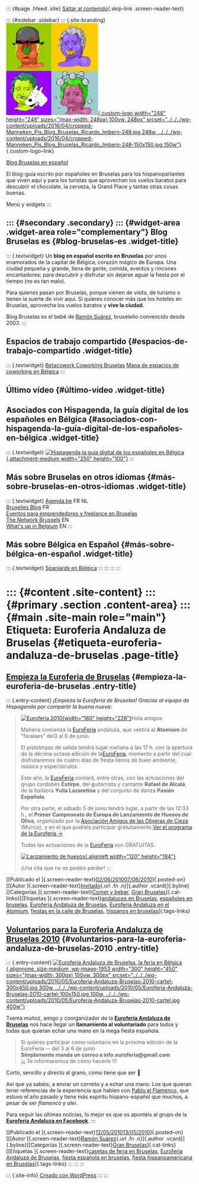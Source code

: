 ::: {#page .hfeed .site}
[Saltar al contenido](index.html#content){.skip-link
.screen-reader-text}

::: {#sidebar .sidebar}
::: {.site-branding}
[![](../../../wp-content/uploads/2016/04/cropped-Manneken_Pis_Blog_Bruselas_Ricardo_Imbern-248.jpg){.custom-logo
width="248" height="248" sizes="(max-width: 248px) 100vw, 248px"
srcset="../../../wp-content/uploads/2016/04/cropped-Manneken_Pis_Blog_Bruselas_Ricardo_Imbern-248.jpg 248w, ../../../wp-content/uploads/2016/04/cropped-Manneken_Pis_Blog_Bruselas_Ricardo_Imbern-248-150x150.jpg 150w"}](../../../index.html){.custom-logo-link}

[Blog Bruselas en español](../../../index.html)

El blog-guía escrito por españoles en Bruselas para los hispanoparlantes
que viven aquí y para los turistas que aprovechan los vuelos baratos
para descubrir el chocolate, la cerveza, la Grand Place y tantas otras
cosas buenas.

Menú y widgets
:::

::: {#secondary .secondary}
::: {#widget-area .widget-area role="complementary"}
Blog Bruselas es {#blog-bruselas-es .widget-title}
----------------

::: {.textwidget}
Un **blog en español escrito en Bruselas** por unos enamorados de la
capital de Bélgica, corazón mágico de Europa. Una ciudad pequeña y
grande, llena de gente, comida, eventos y rincones encantadores; para
descubrir y disfrutar sin dejarse aguar la fiesta por el tiempo (no es
tan malo).

Para quienes pasan por Bruselas, porque vienen de visita, de turismo o
tienen la suerte de vivir aquí. Sí quieres conocer más que los hoteles
en Bruselas, aprovecha los vuelos baratos y **vive la ciudad**.

Blog Bruselas es el bebé de [Ramón Suárez](http://www.ramonsuarez.com),
bruseleño convencido desde 2003.
:::

Espacios de trabajo compartido {#espacios-de-trabajo-compartido .widget-title}
------------------------------

::: {.textwidget}
[Betacowork Coworking Bruselas](http://www.betacowork.com) [Mapa de
espacios de coworking en Bélgica](http://coworkingbelgium.com)
:::

Último vídeo {#último-vídeo .widget-title}
------------

Asociados con Hispagenda, la guía digital de los españoles en Bélgica {#asociados-con-hispagenda-la-guía-digital-de-los-españoles-en-bélgica .widget-title}
---------------------------------------------------------------------

::: {.textwidget}
[![Hispagenda,la guía digital de los españoles en
Bélgica](../../../wp-content/uploads/2010/04/Hispagenda-250px.gif "Hispagenda, la guía digital de los españoles en Bélgica"){.attachment-medium
width="250" height="100"}](http://www.hispagenda.com)
:::

Más sobre Bruselas en otros idiomas {#más-sobre-bruselas-en-otros-idiomas .widget-title}
-----------------------------------

::: {.textwidget}
[Agenda.be](http://www.agenda.be) FR NL\
[Bruxelles Blog](http://www.bxlblog.be/) FR\
[Eventos para emprendedores y freelance en
Bruselas](http://www.betacowork.com/events/)\
[The Network
Brussels](http://groups.yahoo.com/group/TheNetworkBrussels/) EN\
[What\'s up in Belgium](http://www.whatsupin.be/) EN
:::

Más sobre Bélgica en Español {#más-sobre-bélgica-en-español .widget-title}
----------------------------

::: {.textwidget}
[Spaniards en Bélgica](http://www.spaniards.es/paises/belgica)
:::
:::
:::
:::

::: {#content .site-content}
::: {#primary .section .content-area}
::: {#main .site-main role="main"}
Etiqueta: Euroferia Andaluza de Bruselas {#etiqueta-euroferia-andaluza-de-bruselas .page-title}
========================================

[Empieza la Euroferia de Bruselas](../../../index.html?p=2133) {#empieza-la-euroferia-de-bruselas .entry-title}
--------------------------------------------------------------

::: {.entry-content}
*¡Empieza la Euroferia de Bruselas! Gracias al equipo de Hispagenda por
compartir la buena nueva:*

> [![Euroferia
> 2010](http://www.euroferia.net/imagenes/carteles/2010-160.jpg){width="160"
> height="228"}](http://www.euroferia.net/archivo/2010/es/index.html)Hola
> amigos:
>
> Mañana comienza
> la [EuroFeria](http://www.euroferia.net/archivo/2010/es/index.html)
> andaluza, que vestirá al **Atomium** de "faralaes" del3 al 6 de junio.
>
> [](http://www.euroferia.net/archivo/2010/es/index.html)El pistoletazo
> de salida tendrá lugar mañana a las 17 h. con la apertura de la décima
> octava edición de
> la[EuroFeria](http://www.euroferia.net/archivo/2010/es/index.html),
> momento a partir del cual disfrutaremos de cuatro días de fiesta
> llenos de buen ambiente, música y espectáculos.
>
> Este año,
> la [EuroFeria](http://www.euroferia.net/archivo/2010/es/index.html)
> contará, entre otras, con las actuaciones del grupo
> cordobés **Estirpe**, del guitarrista y cantante **Rafael de Alcalá**,
> de la bailaora **Yulia Lazaretina** y del conjunto de danza **Pasión
> Española**.
>
> Por otra parte, el sábado 5 de junio tendrá lugar, a partir de
> las 12:33 h., el **Primer Campeonato de Europa de Lanzamiento de
> Huesos de Oliva**, organizado por la [Asociación Amigos de las
> Oliveras de Cieza](http://lanzahuesos.es/spanish/inicio.html)
> (Murcia), y en el que podréis participar gratuitamente.[Ver el
> programa de la Euroferia
> →](http://www.euroferia.net/archivo/2010/es/programa.html)
>
> Todas las actuaciones de
> la [EuroFeria](http://www.euroferia.net/archivo/2010/es/index.html)
> son GRATUITAS.
>
> [![Lanzamiento de
> huesos](http://www.euroferia.net/archivo/2010/imagenes/lanzahuesos/olivas.jpg){.alignleft
> width="120"
> height="184"}](http://www.euroferia.net/archivo/2010/es/index.html)
>
> ¡Una cita que no os podéis perder!
:::

[[Publicado el
]{.screen-reader-text}[02/06/201007/06/2010](../../../index.html?p=2133)]{.posted-on}[[[Autor
]{.screen-reader-text}[Invitado](../../author/invitado/index.html){.url
.fn .n}]{.author .vcard}]{.byline}[[Categorías
]{.screen-reader-text}[Comer y
beber](../../category/comer-y-beber/index.html), [Gran
Bruselas](../../category/gran-bruselas/index.html)]{.cat-links}[[Etiquetas
]{.screen-reader-text}[andaluces en
Bruselas](../andaluces-en-bruselas/index.html), [españoles en
bruselas](../espanoles-en-bruselas/index.html), [Euroferia Andaluza de
Bruselas](index.html), [Euroferia Andaluza en el
Atomium](../euroferia-andaluza-en-el-atomium/index.html), [fiestas en la
calle de Bruselas](../fiestas-en-la-calle-de-bruselas/index.html),
[hispanos en bruselas](../hispanos-en-bruselas/index.html)]{.tags-links}

[Voluntarios para la Euroferia Andaluza de Bruselas 2010](../../../index.html?p=1952) {#voluntarios-para-la-euroferia-andaluza-de-bruselas-2010 .entry-title}
-------------------------------------------------------------------------------------

::: {.entry-content}
[![Euroferia Andaluza de Bruselas, la feria en
Bélgica](../../../wp-content/uploads/2010/05/Euroferia-Andaluza-Bruselas-2010-cartel-300x450.jpg){.alignnone
.size-medium .wp-image-1953 width="300" height="450"
sizes="(max-width: 300px) 100vw, 300px"
srcset="../../../wp-content/uploads/2010/05/Euroferia-Andaluza-Bruselas-2010-cartel-300x450.jpg 300w, ../../../wp-content/uploads/2010/05/Euroferia-Andaluza-Bruselas-2010-cartel-100x150.jpg 100w, ../../../wp-content/uploads/2010/05/Euroferia-Andaluza-Bruselas-2010-cartel.jpg 400w"}](http://www.euroferia.net/)

Txema muñoz, amigo y coorganizador de la **[Euroferia Andaluza de
Bruselas](http://www.euroferia.net/ "Euroferia Andaluza de Bruselas, la mejor de Bélgica")**
nos hace llegar un **llamamiento al voluntariado** para todos y todas
que quieran echar una mano en la mega fiesta española.

> Si quieres participar como voluntario en la próxima edición de la
> EuroFeria -- del 3 al 6 de junio\
> **Simplemente manda un correo a info.euroferia\@gmail.com**\
> ¡¡¡ Te informaremos de cómo hacerlo !!!

Corto, sencillo y directo al grano, como tiene que ser 🙂

Así que ya sabéis, a enviar un correito y a echar una mano. Los que
quieran tener referencias de la experiencia que hablen con [Pablo el
Flamenco](http://pabloelflamenco.blogspot.com/ "Pablo el flamenco, neerlandés con corazón hispano"),
que estuvo el año pasado y tiene más espíritu hispano-español que
muchos, a pesar de ser *flamenco y alei*.

Para seguir las últimas noticias, lo mejor es que os apuntéis al grupo
de la **[Euroferia Andaluza en
Facebook](http://www.facebook.com/group.php?gid=298500496901 "Euroferia Andaluza de Bruselas en Facebook")**.
:::

[[Publicado el
]{.screen-reader-text}[12/05/201013/05/2010](../../../index.html?p=1952)]{.posted-on}[[[Autor
]{.screen-reader-text}[Ramón
Suárez](../../2010/04/30/index.html?author=2){.url .fn .n}]{.author
.vcard}]{.byline}[[Categorías ]{.screen-reader-text}[Gran
Bruselas](../../category/gran-bruselas/index.html)]{.cat-links}[[Etiquetas
]{.screen-reader-text}[casetas de feria en
Bruselas](../casetas-de-feria-en-bruselas/index.html), [Euroferia
Andaluza de Bruselas](index.html), [fiesta española en
bruselas](../fiesta-espanola-en-bruselas/index.html), [fiesta
hispanoamericana en
Bruselas](../fiesta-hispanoamericana-en-bruselas/index.html)]{.tags-links}
:::
:::
:::

::: {.site-info}
[Creado con WordPress](https://es.wordpress.org/)
:::
:::
